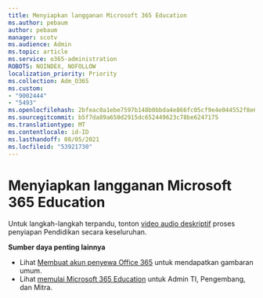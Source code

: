 ```yaml
---
title: Menyiapkan langganan Microsoft 365 Education
ms.author: pebaum
author: pebaum
manager: scotv
ms.audience: Admin
ms.topic: article
ms.service: o365-administration
ROBOTS: NOINDEX, NOFOLLOW
localization_priority: Priority
ms.collection: Adm_O365
ms.custom:
- "9002444"
- "5493"
ms.openlocfilehash: 2bfeac0a1ebe7597b148b0bbda4e866fc05cf9e4e044552f8e6fa0f4227df736
ms.sourcegitcommit: b5f7da89a650d2915dc652449623c78be6247175
ms.translationtype: MT
ms.contentlocale: id-ID
ms.lasthandoff: 08/05/2021
ms.locfileid: "53921730"
---
```

# <a name="set-up-a-microsoft-365-education-subscription"></a>Menyiapkan langganan Microsoft 365 Education

Untuk langkah-langkah terpandu, tonton [video audio deskriptif](https://aka.ms/M365EduSetup) proses penyiapan Pendidikan secara keseluruhan.

**Sumber daya penting lainnya**

- Lihat [Membuat akun penyewa Office 365](https://docs.microsoft.com/microsoft-365/education/deploy/create-your-office-365-tenant) untuk mendapatkan gambaran umum.
- Lihat [memulai Microsoft 365 Education](https://docs.microsoft.com/education/) untuk Admin TI, Pengembang, dan Mitra.